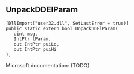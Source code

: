 ## UnpackDDElParam

```
[DllImport("user32.dll", SetLastError = true)]
public static extern bool UnpackDDElParam(
   uint msg,
   IntPtr lParam,
   out IntPtr puiLo,
   out IntPtr puiHi
);
```

Microsoft documentation: (TODO)
